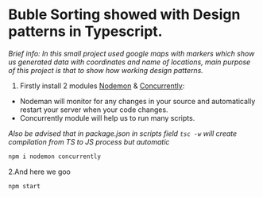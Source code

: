 # Buble Sorting showed with Design patterns in Typescript.

*Brief info: In this small project used google maps with markers which show us generated data with coordinates and name of locations, main purpose of this project is that to show how working design patterns.*

1. Firstly install 2 modules [Nodemon](https://www.npmjs.com/package/nodemon) & [Concurrently](https://www.npmjs.com/package/concurrently):<br>
 - Nodeman will monitor for any changes in your source and automatically restart your server when your code changes.<br>
 - Concurrently module will help us to run  many scripts.<br>
 
*Also be advised that in package.json in scripts field `tsc -w` will create compilation from TS to JS process but automatic*
```bash
npm i nodemon concurrently
```

2.And here we goo
```bash
npm start
```
